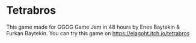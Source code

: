 # Tetrabros

This game made for GGOG Game Jam in 48 hours by Enes Baytekin & Furkan Baytekin. You can try this game on <https://elagoht.itch.io/tetrabros>
